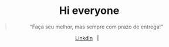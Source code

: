 <h1 align="center">
    Hi everyone
</h1>

<blockquote align="center">“Faça seu melhor, mas sempre com prazo de entrega!”</blockquote>

<p align="center">
  <a href="https://www.linkedin.com/in/neylanio-soares/">LinkdIn</a>&nbsp;&nbsp;&nbsp;|&nbsp;&nbsp;&nbsp;
  
</p>
